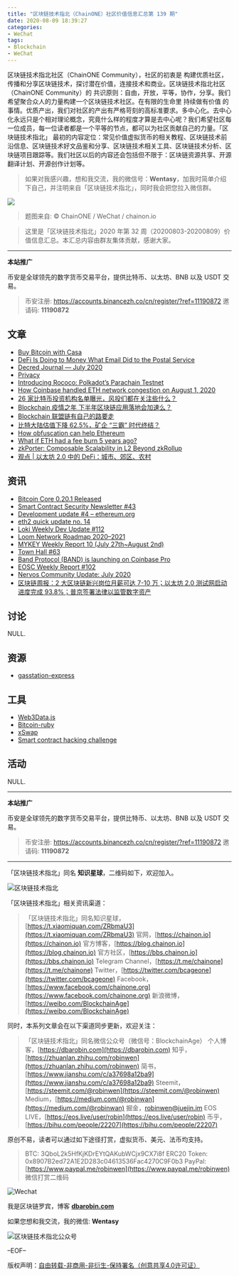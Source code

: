 ```yaml
---
title: "区块链技术指北（ChainONE）社区价值信息汇总第 139 期"
date: 2020-08-09 18:39:27
categories:
- WeChat
tags:
- Blockchain
- WeChat
---
```

区块链技术指北社区（ChainONE Community），社区的初衷是 构建优质社区，传播和分享区块链技术，探讨潜在价值，连接技术和商业。区块链技术指北社区（ChainONE Community）的 共识原则：自由，开放，平等，协作，分享。我们希望聚合众人的力量构建一个区块链技术社区。在有限的生命里 持续做有价值 的事情。优质产出，我们对社区的产出有严格苛刻的高标准要求。多中心化。去中心化永远只是个相对理论概念，究竟什么样的程度才算是去中心呢？我们希望社区每一位成员，每一位读者都是一个平等的节点，都可以为社区贡献自己的力量。「区块链技术指北」 最初的内容定位：常见价值虚拟货币的相关教程、区块链技术前沿信息、区块链技术好文品鉴和分享、区块链技术相关工具、区块链技术分析、区块链项目跟踪等。我们社区以后的内容还会包括但不限于：区块链资源共享、开源翻译计划、开源创作计划等。
<!-- more -->

> 如果对我感兴趣，想和我交流，我的微信号：**Wentasy**，加我时简单介绍下自己，并注明来自「区块链技术指北」，同时我会把您拉入微信群。

![](https://cdn.dbarobin.com/EFxCQjC.png)

> 题图来自: © ChainONE / WeChat / chainon.io

> 这里是「区块链技术指北」2020 年第 32 周（20200803-20200809）价值信息汇总。本汇总内容由群友集体贡献，感谢大家。

***

**本站推广**

币安是全球领先的数字货币交易平台，提供比特币、以太坊、BNB 以及 USDT 交易。

> 币安注册: https://accounts.binancezh.co/cn/register/?ref=11190872
> 邀请码: **11190872**

## 文章

* [Buy Bitcoin with Casa](https://bbs.chainon.io/d/6112)
* [DeFi Is Doing to Money What Email Did to the Postal Service](https://bbs.chainon.io/d/6114)
* [Decred Journal — July 2020](https://bbs.chainon.io/d/6115)
* [Privacy](https://bbs.chainon.io/d/6122)
* [Introducing Rococo: Polkadot’s Parachain Testnet](https://bbs.chainon.io/d/6123)
* [How Coinbase handled ETH network congestion on August 1, 2020](https://bbs.chainon.io/d/6125)
* [26 家比特币投资机构名单曝光，风投们都在关注些什么？](https://bbs.chainon.io/d/6128)
* [Blockchain 疫情之年 下半年区块链应用落地会加速么？](https://bbs.chainon.io/d/6129)
* [Blockchain 联盟链有自己的路要走](https://bbs.chainon.io/d/6130)
* [比特大陆估值下降 62.5%，矿企 “三霸” 时代终结？](https://bbs.chainon.io/d/6131)
* [How obfuscation can help Ethereum](https://bbs.chainon.io/d/6133)
* [What if ETH had a fee burn 5 years ago?](https://bbs.chainon.io/d/6134)
* [zkPorter: Composable Scalability in L2 Beyond zkRollup](https://bbs.chainon.io/d/6135)
* [观点 | 以太坊 2.0 中的 DeFi：城市、郊区、农村](https://bbs.chainon.io/d/6136)

## 资讯

* [Bitcoin Core 0.20.1 Released](https://bbs.chainon.io/d/6111)
* [Smart Contract Security Newsletter #43](https://bbs.chainon.io/d/6113)
* [Development update #4 – ethereum.org](https://bbs.chainon.io/d/6116)
* [eth2 quick update no. 14](https://bbs.chainon.io/d/6117)
* [Loki Weekly Dev Update #112](https://bbs.chainon.io/d/6118)
* [Loom Network Roadmap 2020–2021](https://bbs.chainon.io/d/6119)
* [MYKEY Weekly Report 10 (July 27th~August 2nd)](https://bbs.chainon.io/d/6120)
* [Town Hall #63](https://bbs.chainon.io/d/6121)
* [Band Protocol (BAND) is launching on Coinbase Pro](https://bbs.chainon.io/d/6124)
* [EOSC Weekly Report #102](https://bbs.chainon.io/d/6126)
* [Nervos Community Update: July 2020](https://bbs.chainon.io/d/6127)
* [区块链周报：2 大区块链新兴岗位月薪可达 7-10 万；以太坊 2.0 测试网启动进度完成 93.8%；普京签署法律以监管数字资产](https://bbs.chainon.io/d/6132)

## 讨论

NULL.

## 资源

* [gasstation-express](https://bbs.chainon.io/d/6139)

## 工具

* [Web3Data.js](https://bbs.chainon.io/d/6137)
* [Bitcoin-ruby](https://bbs.chainon.io/d/6138)
* [xSwap](https://bbs.chainon.io/d/6140)
* [Smart contract hacking challenge](https://bbs.chainon.io/d/6141)

## 活动

NULL.

***

**本站推广**

币安是全球领先的数字货币交易平台，提供比特币、以太坊、BNB 以及 USDT 交易。

> 币安注册: https://accounts.binancezh.co/cn/register/?ref=11190872
> 邀请码: **11190872**

***

「区块链技术指北」同名 **知识星球**，二维码如下，欢迎加入。

![区块链技术指北](https://cdn.dbarobin.com/3YzonTR.png)

「区块链技术指北」相关资讯渠道：

> 「区块链技术指北」同名知识星球，[https://t.xiaomiquan.com/ZRbmaU3](https://t.xiaomiquan.com/ZRbmaU3)
> 官网，[https://chainon.io](https://chainon.io)
> 官方博客，[https://blog.chainon.io](https://blog.chainon.io)
> 官方社区，[https://bbs.chainon.io](https://bbs.chainon.io)
> Telegram Channel，[https://t.me/chainone](https://t.me/chainone)
> Twitter，[https://twitter.com/bcageone](https://twitter.com/bcageone)
> Facebook，[https://www.facebook.com/chainone.org](https://www.facebook.com/chainone.org)
> 新浪微博，[https://weibo.com/BlockchainAge](https://weibo.com/BlockchainAge)

同时，本系列文章会在以下渠道同步更新，欢迎关注：

> 「区块链技术指北」同名微信公众号（微信号：BlockchainAge）
> 个人博客，[https://dbarobin.com](https://dbarobin.com)
> 知乎，[https://zhuanlan.zhihu.com/robinwen](https://zhuanlan.zhihu.com/robinwen)
> 简书，[https://www.jianshu.com/c/a37698a12ba9](https://www.jianshu.com/c/a37698a12ba9)
> Steemit，[https://steemit.com/@robinwen](https://steemit.com/@robinwen)
> Medium，[https://medium.com/@robinwan](https://medium.com/@robinwan)
> 掘金，[robinwen@juejin.im](https://juejin.im/user/5673ccae60b2260ee435f89a/posts)
> EOS LIVE，[https://eos.live/user/robin](https://eos.live/user/robin)
> 币乎，[https://bihu.com/people/22207](https://bihu.com/people/22207)

原创不易，读者可以通过如下途径打赏，虚拟货币、美元、法币均支持。

> BTC: 3QboL2k5HfKjKDrEYtQAKubWCjx9CX7i8f
> ERC20 Token: 0x8907B2ed72A1E2D283c04613536Fac4270C9F0b3
> PayPal: [https://www.paypal.me/robinwen](https://www.paypal.me/robinwen)
> 微信打赏二维码

![Wechat](https://cdn.dbarobin.com/SzoNl5b.jpg)

我是区块链罗宾，博客 **[dbarobin.com](https://dbarobin.com/)**

如果您想和我交流，我的微信: **Wentasy**

![区块链技术指北公众号](https://cdn.dbarobin.com/w0wignb.png)

–EOF–

版权声明：[自由转载-非商用-非衍生-保持署名（创意共享4.0许可证）](http://creativecommons.org/licenses/by-nc-nd/4.0/deed.zh)